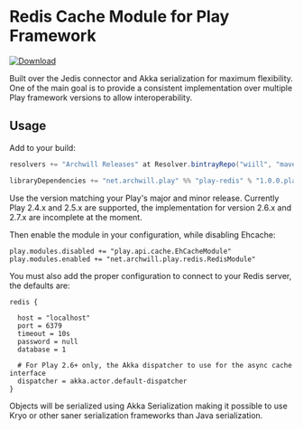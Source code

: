 Redis Cache Module for Play Framework
=====================================

[![Download](https://api.bintray.com/packages/wiill/maven/play-redis/images/download.svg)](https://bintray.com/wiill/maven/play-redis/_latestVersion)

Built over the Jedis connector and Akka serialization for maximum flexibility.
One of the main goal is to provide a consistent implementation over multiple
Play framework versions to allow interoperability.

Usage
-----

Add to your build:

```scala
resolvers += "Archwill Releases" at Resolver.bintrayRepo("wiill", "maven")

libraryDependencies += "net.archwill.play" %% "play-redis" % "1.0.0.play26"
```

Use the version matching your Play's major and minor release. Currently Play
2.4.x and 2.5.x are supported, the implementation for version 2.6.x and 2.7.x
are incomplete at the moment.

Then enable the module in your configuration, while disabling Ehcache:

```
play.modules.disabled += "play.api.cache.EhCacheModule"
play.modules.enabled += "net.archwill.play.redis.RedisModule"
```

You must also add the proper configuration to connect to your Redis server, the
defaults are:

```
redis {

  host = "localhost"
  port = 6379
  timeout = 10s
  password = null
  database = 1

  # For Play 2.6+ only, the Akka dispatcher to use for the async cache interface
  dispatcher = akka.actor.default-dispatcher
}
```

Objects will be serialized using Akka Serialization making it possible to use
Kryo or other saner serialization frameworks than Java serialization.
